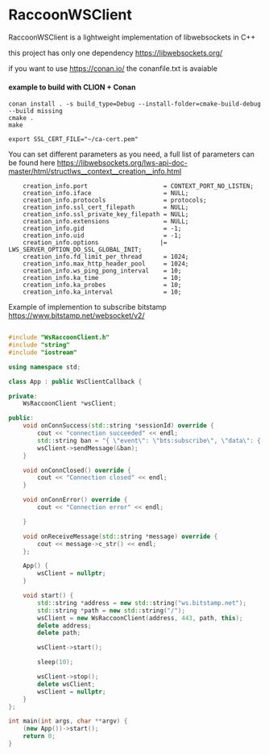 # RaccoonWSClient
RaccoonWSClient is a lightweight implementation of libwebsockets in C++

this project has only one dependency https://libwebsockets.org/

if you want to use https://conan.io/ the conanfile.txt is avaiable


#### example to build with CLION + Conan

```
conan install . -s build_type=Debug --install-folder=cmake-build-debug --build missing
cmake .
make
```

`export SSL_CERT_FILE="~/ca-cert.pem"`



You can set different parameters as you need, a full list of parameters can be found here https://libwebsockets.org/lws-api-doc-master/html/structlws__context__creation__info.html


```
    creation_info.port                     = CONTEXT_PORT_NO_LISTEN;
    creation_info.iface                    = NULL;
    creation_info.protocols                = protocols;
    creation_info.ssl_cert_filepath        = NULL;
    creation_info.ssl_private_key_filepath = NULL;
    creation_info.extensions               = NULL;
    creation_info.gid                      = -1;
    creation_info.uid                      = -1;
    creation_info.options                 |= LWS_SERVER_OPTION_DO_SSL_GLOBAL_INIT;
    creation_info.fd_limit_per_thread      = 1024;
    creation_info.max_http_header_pool     = 1024;
    creation_info.ws_ping_pong_interval    = 10;
    creation_info.ka_time                  = 10;
    creation_info.ka_probes                = 10;
    creation_info.ka_interval              = 10;
```

Example of implemention to subscribe bitstamp https://www.bitstamp.net/websocket/v2/

```cpp

#include "WsRaccoonClient.h"
#include "string"
#include "iostream"

using namespace std;

class App : public WsClientCallback {

private:
    WsRaccoonClient *wsClient;

public:
    void onConnSuccess(std::string *sessionId) override {
        cout << "connection succeeded" << endl;
        std::string ban = "{ \"event\": \"bts:subscribe\", \"data\": { \"channel\": \"diff_order_book_btcusd\" } }";
        wsClient->sendMessage(&ban);
    }

    void onConnClosed() override {
        cout << "Connection closed" << endl;
    }

    void onConnError() override {
        cout << "Connection error" << endl;

    }

    void onReceiveMessage(std::string *message) override {
        cout << message->c_str() << endl;
    };

    App() {
        wsClient = nullptr;
    }

    void start() {
        std::string *address = new std::string("ws.bitstamp.net");
        std::string *path = new std::string("/");
        wsClient = new WsRaccoonClient(address, 443, path, this);
        delete address;
        delete path;

        wsClient->start();

        sleep(10);

        wsClient->stop();
        delete wsClient;
        wsClient = nullptr;
    }
};

int main(int args, char **argv) {
    (new App())->start();
    return 0;
}
```
